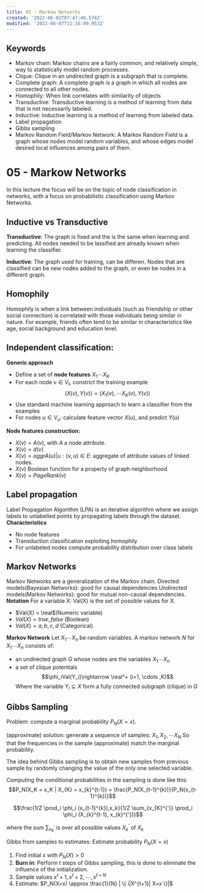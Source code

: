 ```yaml
---
title: 05 - Markow Networks
created: '2022-06-02T07:47:46.574Z'
modified: '2022-06-07T11:16:09.953Z'
---
```


## Keywords
- Markov chain: Markov chains are a fairly common, and relatively simple, way to statistically model random processes. 
- Clique: Clique in an undirected graph is a subgraph that is complete.
- Complete graph: A complete graph is a graph in which all nodes are connected to all other nodes.
- Homophily: When link correlates with similarity of objects
- Transductive: Transductive learning is a method of learning from data that is not necessarily labeled.
- Inductive: Inductive learning is a method of learning from labeled data.
- Label propagation
- Gibbs sampling
- Markov Random Field/Markov Network: A Markov Random Field is a graph whose nodes model random variables, and whose edges model desired local influences among pairs of them.
# 05 - Markow Networks

In this lecture the focus will be on the topic of node classification in networks, with a focus on probabilistic classification using Markov Networks.

## Inductive vs Transductive

__Transductive__: The graph is fixed and the is the same when learning and predicting. All nodes needed to be lassified are already known when learning the classifier.

__Inductive__: The graph used for training, can be differen. Nodes that are classified can be new nodes added to the graph, or even be nodes in a different graph.

## Homophily

Homophily is when a link between individuals (such as friendship or other social connection) is correlated with those individuals being similar in nature. For example, friends often tend to be similar in characteristics like age, social background and education level.

## Independent classification:
__Generic approach__
- Define a set of **node features** $X_1 \dotsb X_K$
- For each node $v \in V_I$, constrict the training example
$$(X(v), Y(v))=(X_1(v), \cdots X_K(v), Y(v))$$
- Use standard machine learning approach to learn a classifier from the examples
- For nodes $u \in V_u$: calculate feature vector $X(u)$, and predict $Y(u)$

__Node features construction:__
- $X(v) = A(v)$, with $A$ a node attribute.
- $X(v) = d(v)$
- $X(v) = aggr{A(u) | u:(v,u) \in E}$: aggregate of attribute values of linked nodes.
- $X(v)$ Boolean function for a property of graph neighborhood.
- $X(v) = PageRank(v)$

## Label propagation
Label Propagation Algorithm (LPA) is an iterative algorithm where we assign labels to unlabelled points by propagating labels through the dataset.
__Characteristics__
- No node features
- Transduction classification exploiting homophily
- For unlabeled nodes compute probability distribution over class labels

## Markov Networks
Markov Networks are a generalization of the Markov chain.
Directed models(Bayesian Networks): good for causal dependencies
Undirected models(Markov Networks): good for mutual non-causal dependencies.
__Notation__
For a variable X: Val(X) is the set of possible values for X.
- $Val(X) = \real$(Numeric variable)
- $Val(X) = {true, false}$ (Boolean)
- $Val(X) = {a, b, c, d}$ (Categorical)

__Markov Network__
Let $X_1 \cdots X_n$ be random variables. A markov network $N$ for $X_1 \cdots X_n$ consists of:
- an undirected graph $G$ whose nodes are the variables $X_1 \cdots X_n$
- a set of clique potentials
$$\phi_iVal(Y_i)\rightarrow \real^+    (i=1, \cdots ,K)$$
Where the variable $Y_i \subseteq X$ form a fully connected subgraph (clique) in $G$

## Gibbs Sampling
Problem: compute a marginal probability $P_N(X=x)$.

(approximate) solution: generate a sequence of samples: $X_1,X_2, \cdots X_N$
So that the frequencies in the sample (approximate) match the marginal probability.

The idea behind Gibbs sampling is to obtain new samples from previous sample by randomly changing the value of the only one selected variable.

Computing the conditional probabilities in the sampling is done like this:
$$P_N(X_K = x_K | X_{K} = x_{k}^{t-1}) = \frac{P_N(X_{t-1}^{k})}{P_N(x_{t-1}^{k})}$$

$$\frac{1/Z \prod_i \phi_i (x_{t-1}^{k}),x_k}{1/Z \sum_{x_{K}^{'}} \prod_i \phi_i (X_{k}^{t-1}, x_{k}^{'})}$$

where the sum $\sum_{x_{K}^{'}}$ is over all possible values $X_{k}^{'}$ of $X_k$

Gibbs from samples to estimates:
Estimate probability $P_N(X=x)$

1. Find initial $x$ with $P_N(X) > 0$
2. **Burn in**: Perform t steps of Gibbs sampling, this is done to eliminate the influence of the initialization.
3. Sample values $x^t+1, x^t+2, \cdots , x^{t+N}$
4. Estimate: $P_N(X=x) \approx \frac{1}{N} | \{ i|X^{t+1}| X=x \}|$

